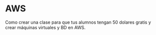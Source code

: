 # AWS
Como crear una clase para que tus alumnos tengan 50 dolares gratis y crear máquinas virtuales y BD en AWS.
